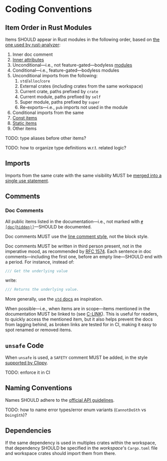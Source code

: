 # Coding Conventions

## Item Order in Rust Modules

Items SHOULD appear in Rust modules in the following order, based on [the one used by rust-analyzer](https://rust-analyzer.github.io/manual.html#auto-import):

1. Inner doc comment
1. [Inner attributes](https://doc.rust-lang.org/reference/attributes.html)
1. Unconditional—i.e., not feature-gated—bodyless [modules](https://doc.rust-lang.org/reference/items/modules.html)
1. Conditional—i.e., feature-gated—bodyless modules
1. Unconditional imports from the following:
    1. `std`/`alloc`/`core`
    1. External crates (including crates from the same workspace)
    1. Current crate, paths prefixed by `crate`
    1. Current module, paths prefixed by `self`
    1. Super module, paths prefixed by `super`
    1. Re-exports—i.e., `pub` imports not used in the module
1. Conditional imports from the same
1. [Const items](https://doc.rust-lang.org/reference/items/constant-items.html)
1. [Static items](https://doc.rust-lang.org/reference/items/static-items.html)
1. Other items

TODO: type aliases before other items?

TODO: how to organize type definitions w.r.t. related logic?

## Imports

Imports from the same crate with the same visibility MUST be [merged into a single use statement](https://rust-analyzer.github.io/manual.html#auto-import).

## Comments

### Doc Comments

All public items listed in the documentation—i.e., not marked with [`#[doc(hidden)]`](https://doc.rust-lang.org/rustdoc/write-documentation/the-doc-attribute.html#hidden)—SHOULD be documented.

Doc comments MUST use the [line comment style](https://doc.rust-lang.org/reference/comments.html#doc-comments), not the block style.

Doc comments MUST be written in third person present, not in the imperative mood, as recommended by [RFC 1574](https://github.com/rust-lang/rfcs/blob/master/text/1574-more-api-documentation-conventions.md#summary-sentence).
Each sentence in doc comments—including the first one, before an empty line—SHOULD end with a period.
For instance, instead of:

```rust
/// Get the underlying value
```

write:

```rust
/// Returns the underlying value.
```

More generally, use the [`std` docs](https://doc.rust-lang.org/stable/std/) as inspiration.

When possible—i.e., when items are in scope—items mentioned in the documentation MUST be linked to (see [C-LINK](https://rust-lang.github.io/api-guidelines/documentation.html#prose-contains-hyperlinks-to-relevant-things-c-link)).
This is useful for readers, to quickly access the mentioned item, but it also helps prevent the docs from lagging behind, as broken links are tested for in CI, making it easy to spot renamed or removed items.

## `unsafe` Code

When `unsafe` is used, a `SAFETY` comment MUST be added, in the style [supported by Clippy](https://rust-lang.github.io/rust-clippy/master/index.html#/undocumented_unsafe_blocks).

TODO: enforce it in CI

## Naming Conventions

Names SHOULD adhere to the [official API guidelines](https://rust-lang.github.io/api-guidelines/naming.html).

TODO: how to name error types/error enum variants (`CannotDoSth` vs `DoingSth`)?

## Dependencies

If the same dependency is used in multiples crates within the workspace, that dependency SHOULD be specified in the *workspace*'s `Cargo.toml` file and workspace crates should import them from there.
